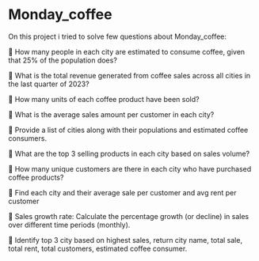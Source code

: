 # Monday_coffee

On this project i tried to solve few questions about Monday_coffee:

📌 How many people in each city are estimated to consume coffee, given that 25% of the population does?

📌 What is the total revenue generated from coffee sales across all cities in the last quarter of 2023?

📌 How many units of each coffee product have been sold?

📌 What is the average sales amount per customer in each city?

📌 Provide a list of cities along with their populations and estimated coffee consumers.

📌 What are the top 3 selling products in each city based on sales volume?

📌 How many unique customers are there in each city who have purchased coffee products?

📌 Find each city and their average sale per customer and avg rent per customer

📌 Sales growth rate: Calculate the percentage growth (or decline) in sales over different time periods (monthly).

📌 Identify top 3 city based on highest sales, return city name, total sale, total rent, total customers, estimated coffee consumer.

